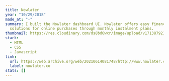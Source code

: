 ```yaml
---
title: Nowlater
year: "10/29/2018"
made_at: "-"
summary: I built the Nowlater dashboard UI. Nowlater offers easy financing
  solutions for online purchases through monthly instalment plans.
thumbnail: https://res.cloudinary.com/ds8bd6wxr/image/upload/v1713879216/my-portfolio/Screenshot_2024-04-23_at_14.28.33_xfd9xl.png
stack:
  - HTML
  - CSS
  - Javascript
link:
  url: https://web.archive.org/web/20210614081748/http://www.nowlater.co/
  label: nowlater.co
stats: []
---
```

